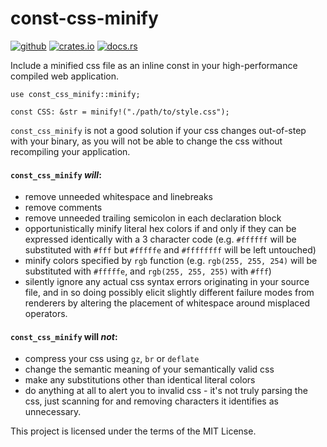 # const-css-minify

[<img alt="github" src="https://img.shields.io/badge/github-scpso%2Fconst--css--minify-7c72ff?logo=github">](https://github.com/scpso/const-css-minify)
[<img alt="crates.io" src="https://img.shields.io/crates/v/const-css-minify.svg?logo=rust">](https://crates.io/crates/const-css-minify)
[<img alt="docs.rs" src="https://img.shields.io/docsrs/const-css-minify/latest?logo=docs.rs">](https://docs.rs/const-css-minify)

Include a minified css file as an inline const in your high-performance compiled web
application.

    use const_css_minify::minify;

    const CSS: &str = minify!("./path/to/style.css");

`const_css_minify` is not a good solution if your css changes out-of-step with your binary, as
you will not be able to change the css without recompiling your application.

#### `const_css_minify` ***will***:
* remove unneeded whitespace and linebreaks
* remove comments
* remove unneeded trailing semicolon in each declaration block
* opportunistically minify literal hex colors if and only if they can be expressed identically
  with a 3 character code (e.g. `#ffffff` will be substituted with `#fff` but `#fffffe` and
  `#ffffffff` will be left untouched)
* minify colors specified by `rgb` function (e.g. `rgb(255, 255, 254)` will be substituted with
  `#fffffe`, and `rgb(255, 255, 255)` with `#fff`)
* silently ignore any actual css syntax errors originating in your source file, and in so doing
  possibly elicit slightly different failure modes from renderers by altering the placement of
  whitespace around misplaced operators.

#### `const_css_minify` will ***not***:
* compress your css using `gz`, `br` or `deflate`
* change the semantic meaning of your semantically valid css
* make any substitutions other than identical literal colors
* do anything at all to alert you to invalid css - it's not truly parsing the css, just
  scanning for and removing characters it identifies as unnecessary.

This project is licensed under the terms of the MIT License.
